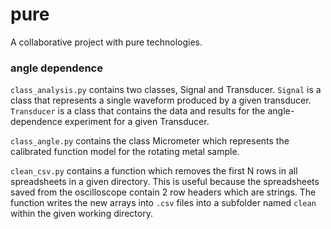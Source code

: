 # pure
A collaborative project with pure technologies.

### angle dependence
`class_analysis.py` contains two classes, Signal and Transducer. `Signal` is a class that represents a single waveform produced by a given transducer. `Transducer` is a class that contains the data and results for the angle-dependence experiment for a given Transducer.

`class_angle.py` contains the class Micrometer which represents the calibrated function model for the rotating metal sample.

`clean_csv.py` contains a function which removes the first N rows in all spreadsheets in a given directory. This is useful because the spreadsheets saved from the oscilloscope contain 2 row headers which are strings. The function writes the new arrays into `.csv` files into a subfolder named `clean` within the given working directory.
